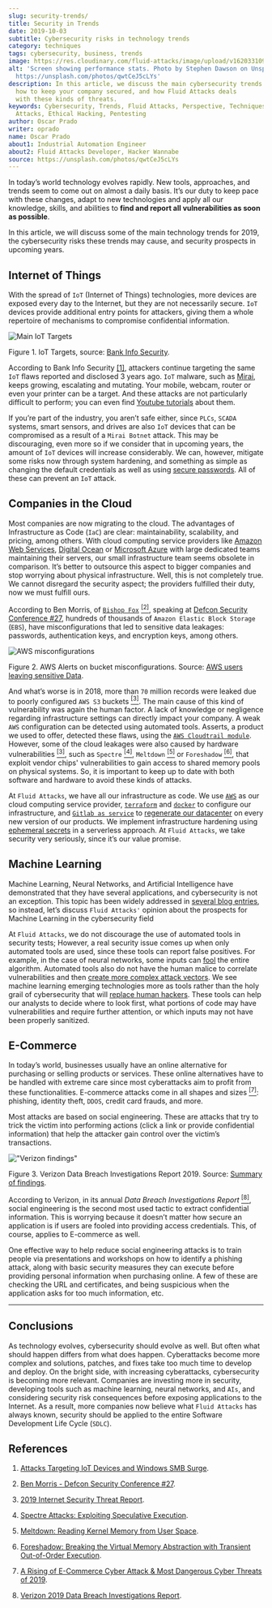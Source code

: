 ```yaml
---
slug: security-trends/
title: Security in Trends
date: 2019-10-03
subtitle: Cybersecurity risks in technology trends
category: techniques
tags: cybersecurity, business, trends
image: https://res.cloudinary.com/fluid-attacks/image/upload/v1620331094/blog/security-trends/cover_v2lf0a.webp
alt: 'Screen showing performance stats. Photo by Stephen Dawson on Unsplash:
  https://unsplash.com/photos/qwtCeJ5cLYs'
description: In this article, we discuss the main cybersecurity trends for 2019,
  how to keep your company secured, and how Fluid Attacks deals
  with these kinds of threats.
keywords: Cybersecurity, Trends, Fluid Attacks, Perspective, Techniques,
  Attacks, Ethical Hacking, Pentesting
author: Oscar Prado
writer: oprado
name: Oscar Prado
about1: Industrial Automation Engineer
about2: Fluid Attacks Developer, Hacker Wannabe
source: https://unsplash.com/photos/qwtCeJ5cLYs
---
```


In today’s world technology evolves rapidly. New tools, approaches, and
trends seem to come out on almost a daily basis. It’s our duty to keep
pace with these changes, adapt to new technologies and apply all our
knowledge, skills, and abilities to **find and report all
vulnerabilities as soon as possible**.

In this article, we will discuss some of the main technology trends for
2019, the cybersecurity risks these trends may cause, and security
prospects in upcoming years.

## Internet of Things

With the spread of `IoT` (Internet of Things) technologies, more devices
are exposed every day to the Internet, but they are not necessarily
secure. `IoT` devices provide additional entry points for attackers,
giving them a whole repertoire of mechanisms to compromise confidential
information.

<div class="imgblock">

![Main IoT Targets](https://res.cloudinary.com/fluid-attacks/image/upload/v1620331093/blog/security-trends/iot-attacks_fvrvko.webp)

<div class="title">

Figure 1. IoT Targets, source: [Bank Info
Security](https://www.bankinfosecurity.com/attacks-targeting-iot-devices-windows-smb-surge-a-13082).

</div>

</div>

According to Bank Info Security [\[1\]](#r1), attackers continue
targeting the same `IoT` flaws reported and disclosed 3 years ago. `IoT`
malware, such as
[Mirai](https://www.cloudflare.com/learning/ddos/glossary/mirai-botnet/),
keeps growing, escalating and mutating. Your mobile, webcam, router or
even your printer can be a target. And these attacks are not
particularly difficult to perform; you can even find [Youtube
tutorials](https://www.youtube.com/watch?v=6JFP_gUIZZY) about them.

If you’re part of the industry, you aren’t safe either, since `PLCs`,
`SCADA` systems, smart sensors, and drives are also `IoT` devices that
can be compromised as a result of a `Mirai Botnet` attack. This may be
discouraging, even more so if we consider that in upcoming years, the
amount of `IoT` devices will increase considerably. We can, however,
mitigate some risks now through system hardening, and something as
simple as changing the default credentials as well as using [secure
passwords](../requiem-password/). All of these can prevent an `IoT`
attack.

## Companies in the Cloud

Most companies are now migrating to the cloud. The advantages of
Infrastructure as Code (`IaC`) are clear: maintainability, scalability,
and pricing, among others. With cloud computing service providers like
[Amazon Web Services](https://aws.amazon.com/), [Digital
Ocean](https://www.digitalocean.com/) or [Microsoft
Azure](https://azure.microsoft.com/es-es/) with large dedicated teams
maintaining their servers, our small infrastructure team seems obsolete
in comparison. It’s better to outsource this aspect to bigger companies
and stop worrying about physical infrastructure. Well, this is not
completely true. We cannot disregard the security aspect; the providers
fulfilled their duty, now we must fulfill ours.

According to Ben Morris, of [`Bishop Fox`](https://www.bishopfox.com/)
[<sup>\[2\]</sup>](#r2), speaking at [Defcon Security Conference
\#27](https://www.defcon.org/html/defcon-27/dc-27-index.html), hundreds
of thousands of `Amazon Elastic Block Storage` (`EBS`), have
misconfigurations that led to sensitive data leakages: passwords,
authentication keys, and encryption keys, among others.

<div class="imgblock">

![AWS misconfigurations](https://res.cloudinary.com/fluid-attacks/image/upload/v1620331091/blog/security-trends/aws-alarm_qu2dfx.webp)

<div class="title">

Figure 2. AWS Alerts on bucket misconfigurations. Source: [AWS users leaving
sensitive Data](https://thenextweb.com/security/2017/06/02/amazon-web-services-leak-data-aws/).

</div>

</div>

And what’s worse is in 2018, more than `70` million records were leaked
due to poorly configured `AWS S3` buckets [<sup>\[3\]</sup>](#r3). The
main cause of this kind of vulnerability was again the human factor. A
lack of knowledge or negligence regarding infrastructure settings can
directly impact your company. A weak `AWS` configuration can be detected
using automated tools. Asserts, a product we used to offer, detected
these flaws, using the [`AWS Cloudtrail
module`](/resources/doc/asserts/fluidasserts.cloud.aws.cloudtrail/).
However, some of the cloud leakages were also caused by hardware
vulnerabilities [<sup>\[3\]</sup>](#r3), such as `Spectre`
[<sup>\[4\]</sup>](#r4), `Meltdown` [<sup>\[5\]</sup>](#r5) or
`Foreshadow` [<sup>\[6\]</sup>](#r6), that exploit vendor chips'
vulnerabilities to gain access to shared memory pools on physical
systems. So, it is important to keep up to date with both software and
hardware to avoid these kinds of attacks.

At `Fluid Attacks`, we have all our infrastructure as code. We use
[`AWS`](https://aws.amazon.com/s3/) as our cloud computing service
provider, [`terraform`](https://www.terraform.io/) and
[`docker`](https://www.docker.com/) to configure our infrastructure, and
[`Gitlab as service`](https://gitlab.com/) to [regenerate our
datacenter](../../about-us/events/burn-the-datacenter/) on every new
version of our products. We implement infrastructure hardening using
[ephemeral
secrets](https://www.hashicorp.com/blog/why-we-need-dynamic-secrets) in
a serverless approach. At `Fluid Attacks`, we take security very
seriously, since it’s our value promise.

## Machine Learning

Machine Learning, Neural Networks, and Artificial Intelligence have
demonstrated that they have several applications, and cybersecurity is
not an exception. This topic has been widely addressed in [several blog
entries](../tags/machine-learning/), so instead, let’s discuss `Fluid
Attacks'` opinion about the prospects for Machine Learning in the
cybersecurity field

At `Fluid Attacks`, we do not discourage the use of automated tools in
security tests; However, a real security issue comes up when only
automated tools are used, since these tools can report false positives.
For example, in the case of neural networks, some inputs can
[fool](../fool-machine/) the entire algorithm. Automated tools also do
not have the human malice to correlate vulnerabilities and then [create
more complex attack vectors](../importance-pentesting/). We see machine
learning emerging technologies more as tools rather than the holy grail
of cybersecurity that will [replace human
hackers](../replaced-machines/). These tools can help our analysts to
decide where to look first, what portions of code may have
vulnerabilities and require further attention, or which inputs may not
have been properly sanitized.

## E-Commerce

In today’s world, businesses usually have an online alternative for
purchasing or selling products or services. These online alternatives
have to be handled with extreme care since most cyberattacks aim to
profit from these functionalities. E-commerce attacks come in all shapes
and sizes [<sup>\[7\]</sup>](#r7): phishing, identity theft, `DDOS`,
credit card frauds, and more.

Most attacks are based on social engineering. These are attacks that try
to trick the victim into performing actions (click a link or provide
confidential information) that help the attacker gain control over the
victim’s transactions.

<div class="imgblock">

!["Verizon findings"](https://res.cloudinary.com/fluid-attacks/image/upload/c_scale,w_500/v1620331092/blog/security-trends/verizon-findings_qc7unv.webp)

<div class="title">

Figure 3. Verizon Data Breach Investigations Report 2019. Source:
[Summary of findings](https://enterprise.verizon.com/resources/reports/dbir/2019/summary-of-findings/).

</div>

</div>

According to Verizon, in its annual *Data Breach Investigations Report*
[<sup>\[8\]</sup>](#r8), social engineering is the second most used
tactic to extract confidential information. This is worrying because it
doesn’t matter how secure an application is if users are fooled into
providing access credentials. This, of course, applies to E-commerce as
well.

One effective way to help reduce social engineering attacks is to train
people via presentations and workshops on how to identify a phishing
attack, along with basic security measures they can execute before
providing personal information when purchasing online. A few of these
are checking the URL and certificates, and being suspicious when the
application asks for too much information, etc.

---
## Conclusions

As technology evolves, cybersecurity should evolve as well. But often
what should happen differs from what does happen. Cyberattacks become
more complex and solutions, patches, and fixes take too much time to
develop and deploy. On the bright side, with increasing cyberattacks,
cybersecurity is becoming more relevant. Companies are investing more in
security, developing tools such as machine learning, neural networks,
and `AIs`, and considering security risk consequences before exposing
applications to the Internet. As a result, more companies now believe
what `Fluid Attacks` has always known, security should be applied to the
entire Software Development Life Cycle (`SDLC`).

## References

1. [Attacks Targeting IoT Devices and Windows SMB
    Surge](https://www.bankinfosecurity.com/attacks-targeting-iot-devices-windows-smb-surge-a-13082).

2. [Ben Morris - Defcon Security Conference
    \#27](https://www.defcon.org/html/defcon-27/dc-27-speakers.html#Morris).

3. [2019 Internet Security Threat
    Report](https://www.symantec.com/security-center/threat-report?om_ext_cid=biz_vnty_istr-24_multi_v10195).

4. [Spectre Attacks: Exploiting Speculative
    Execution](https://spectreattack.com/spectre.pdf).

5. [Meltdown: Reading Kernel Memory from User
    Space](https://meltdownattack.com/meltdown.pdf).

6. [Foreshadow: Breaking the Virtual Memory Abstraction with Transient
    Out-of-Order Execution](https://foreshadowattack.eu/).

7. [A Rising of E-Commerce Cyber Attack & Most Dangerous Cyber Threats
    of 2019](https://gbhackers.com/a-rising-of-e-commerce-cyber-attack-most-dangerous-threats-of-2019/).

8. [Verizon 2019 Data Breach Investigations
    Report](https://enterprise.verizon.com/resources/reports/dbir/).
